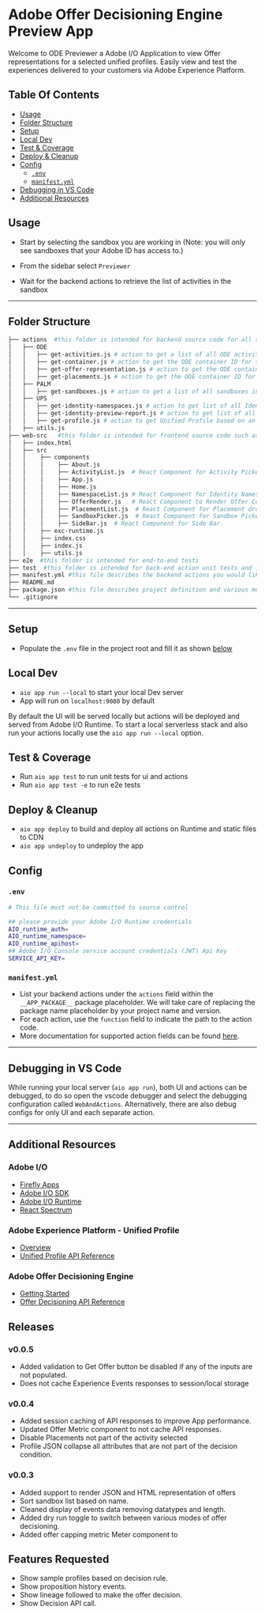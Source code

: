 # Adobe Offer Decisioning Engine Preview App

Welcome to ODE Previewer a Adobe I/O Application to view Offer representations for a selected unified profiles. Easily view and test the experiences delivered to your customers via Adobe Experience Platform.

## Table Of Contents
- [Usage](#usage)
- [Folder Structure](#folder-structure)
- [Setup](#setup)
- [Local Dev](#local-dev)
- [Test & Coverage](#test---coverage)
- [Deploy & Cleanup](#deploy---cleanup)
- [Config](#config)
  * [`.env`](#-env-)
  * [`manifest.yml`](#-manifestyml-)
- [Debugging in VS Code](#debugging-in-vs-code)
- [Additional Resources](#additional-resources)

## Usage

- Start by selecting the sandbox you are working in  (Note: you will only see sandboxes that your Adobe ID has access to.)

- From the sidebar select `Previewer`

- Wait for the backend actions to retrieve  the list of activities in the sandbox
---

## Folder Structure

```bash
├── actions  #this folder is intended for backend source code for all serverless actions
│   ├── ODE
│   │   ├── get-activities.js # action to get a list of all ODE activities in the AEP instance
│   │   ├── get-container.js # action to get the ODE container ID for the sandbox selected.
│   │   ├── get-offer-representation.js # action to get the ODE container ID for the sandbox selected.
│   │   ├── get-placements.js # action to get the ODE container ID for the sandbox selected.
│   ├── PALM
│   │   ├── get-sandboxes.js # action to get a list of all sandboxes in the AEP instance
│   ├── UPS
│   │   ├── get-identity-namespaces.js # action to get list of all Identity Namespaces.
│   │   ├── get-identity-preview-report.js # action to get list of all populated Identity Namespaces.
│   │   ├── get-profile.js # action to get Unified Profile based on an entity value lookup.
│   ├── utils.js
├── web-src   #this folder is intended for frontend source code such as html templates, react components, JS, CSS
│   ├── index.html
│   ├── src
│   │    ├── components
│   │    │    ├── About.js
│   │    │    ├── ActivityList.js  # React Component for Activity Picker.
│   │    │    ├── App.js
│   │    │    ├── Home.js
│   │    │    ├── NamespaceList.js # React Component for Identity Namespace drop down.
│   │    │    ├── OfferRender.js   # React Component to Render Offer Content.
│   │    │    ├── PlacementList.js  # React Component for Placement drop down.
│   │    │    ├── SandboxPicker.js  # React Component for Sandbox Picker Ribbon.
│   │    │    ├── SideBar.js  # React Component for Side Bar.
│   │    ├── exc-runtime.js
│   │    ├── index.css
│   │    ├── index.js
│   │    ├── utils.js
├── e2e  #this folder is intended for end-to-end tests
├── test  #this folder is intended for back-end action unit tests and integration tests
├── manifest.yml #this file describes the backend actions you would like to deploy or to redeploy
├── README.md
├── package.json #this file describes project definition and various metadata relevant to the project.
└── .gitignore
```
---
## Setup

- Populate the `.env` file in the project root and fill it as shown [below](#env)

## Local Dev

- `aio app run --local` to start your local Dev server
- App will run on `localhost:9080` by default

By default the UI will be served locally but actions will be deployed and served from Adobe I/O Runtime. To start a
local serverless stack and also run your actions locally use the `aio app run --local` option.

## Test & Coverage

- Run `aio app test` to run unit tests for ui and actions
- Run `aio app test -e` to run e2e tests

## Deploy & Cleanup

- `aio app deploy` to build and deploy all actions on Runtime and static files to CDN
- `aio app undeploy` to undeploy the app

## Config

### `.env`

```bash
# This file must not be committed to source control

## please provide your Adobe I/O Runtime credentials
AIO_runtime_auth=
AIO_runtime_namespace=
AIO_runtime_apihost=
## Adobe I/O Console service account credentials (JWT) Api Key
SERVICE_API_KEY=
```

### `manifest.yml`

- List your backend actions under the `actions` field within the `__APP_PACKAGE__`
package placeholder. We will take care of replacing the package name placeholder
by your project name and version.
- For each action, use the `function` field to indicate the path to the action
code.
- More documentation for supported action fields can be found
[here](https://github.com/apache/incubator-openwhisk-wskdeploy/blob/master/specification/html/spec_actions.md#actions).

---
## Debugging in VS Code

While running your local server (`aio app run`), both UI and actions can be debugged, to do so open the vscode debugger
and select the debugging configuration called `WebAndActions`.
Alternatively, there are also debug configs for only UI and each separate action.

---
## Additional Resources

### Adobe I/O
* [Firefly Apps](https://github.com/AdobeDocs/project-firefly/blob/master/README.md#project-firefly-developer-guide)
* [Adobe I/O SDK](https://github.com/adobe/aio-sdk#adobeaio-sdk)
* [Adobe I/O Runtime](https://adobedocs.github.io/adobeio-runtime/)
* [React Spectrum](https://react-spectrum.adobe.com/react-spectrum/index.html)

### Adobe Experience Platform - Unified Profile
* [Overview](https://experienceleague.adobe.com/docs/experience-platform/profile/home.html?lang=en)
* [Unified Profile API Reference](https://experienceleague.adobe.com/docs/experience-platform/profile/home.html?lang=en#api)

### Adobe Offer Decisioning Engine
* [Getting Started](https://experienceleague.adobe.com/docs/offer-decisioning/using/get-started/starting-offer-decisioning.html?lang=en#get-started)
* [Offer Decisioning API Reference](https://experienceleague.adobe.com/docs/offer-decisioning/using/api-reference/getting-started.html?lang=en#api-reference)


## Releases

### v0.0.5
* Added validation to Get Offer button be disabled if any of the inputs are not populated.
* Does not cache Experience Events responses to session/local storage
### v0.0.4
* Added session caching of API responses to improve App performance. 
* Updated Offer Metric component to not cache API responses.
* Disable Placements not part of the activity selected
* Profile JSON collapse all attributes that are not part of the decision condition.
### v0.0.3
* Added support to render JSON and HTML representation of offers
* Sort sandbox list based on name.
* Cleaned display of events data removing datatypes and length.
* Added dry run toggle to switch between various modes of offer decisioning.
* Added offer capping metric Meter component to 


## Features Requested

* Show sample profiles based on decision rule.
* Show proposition history events.
* Show lineage followed to make the offer decision.
* Show Decision API call.